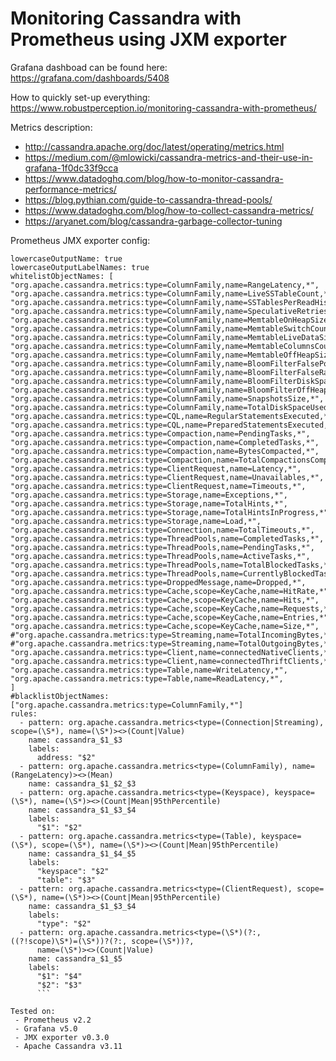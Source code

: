 # Monitoring Cassandra with Prometheus using JXM exporter

Grafana dashboad can be found here: https://grafana.com/dashboards/5408

How to quickly set-up everything: https://www.robustperception.io/monitoring-cassandra-with-prometheus/

Metrics description:

 - http://cassandra.apache.org/doc/latest/operating/metrics.html
 - https://medium.com/@mlowicki/cassandra-metrics-and-their-use-in-grafana-1f0dc33f9cca
 - https://www.datadoghq.com/blog/how-to-monitor-cassandra-performance-metrics/
 - https://blog.pythian.com/guide-to-cassandra-thread-pools/
 - https://www.datadoghq.com/blog/how-to-collect-cassandra-metrics/
 - https://aryanet.com/blog/cassandra-garbage-collector-tuning

Prometheus JMX exporter config:
```---
lowercaseOutputName: true
lowercaseOutputLabelNames: true
whitelistObjectNames: [
"org.apache.cassandra.metrics:type=ColumnFamily,name=RangeLatency,*",
"org.apache.cassandra.metrics:type=ColumnFamily,name=LiveSSTableCount,*",
"org.apache.cassandra.metrics:type=ColumnFamily,name=SSTablesPerReadHistogram,*",
"org.apache.cassandra.metrics:type=ColumnFamily,name=SpeculativeRetries,*",
"org.apache.cassandra.metrics:type=ColumnFamily,name=MemtableOnHeapSize,*",
"org.apache.cassandra.metrics:type=ColumnFamily,name=MemtableSwitchCount,*",
"org.apache.cassandra.metrics:type=ColumnFamily,name=MemtableLiveDataSize,*",
"org.apache.cassandra.metrics:type=ColumnFamily,name=MemtableColumnsCount,*",
"org.apache.cassandra.metrics:type=ColumnFamily,name=MemtableOffHeapSize,*",
"org.apache.cassandra.metrics:type=ColumnFamily,name=BloomFilterFalsePositives,*",
"org.apache.cassandra.metrics:type=ColumnFamily,name=BloomFilterFalseRatio,*",
"org.apache.cassandra.metrics:type=ColumnFamily,name=BloomFilterDiskSpaceUsed,*",
"org.apache.cassandra.metrics:type=ColumnFamily,name=BloomFilterOffHeapMemoryUsed,*",
"org.apache.cassandra.metrics:type=ColumnFamily,name=SnapshotsSize,*",
"org.apache.cassandra.metrics:type=ColumnFamily,name=TotalDiskSpaceUsed,*",
"org.apache.cassandra.metrics:type=CQL,name=RegularStatementsExecuted,*",
"org.apache.cassandra.metrics:type=CQL,name=PreparedStatementsExecuted,*",
"org.apache.cassandra.metrics:type=Compaction,name=PendingTasks,*",
"org.apache.cassandra.metrics:type=Compaction,name=CompletedTasks,*",
"org.apache.cassandra.metrics:type=Compaction,name=BytesCompacted,*",
"org.apache.cassandra.metrics:type=Compaction,name=TotalCompactionsCompleted,*",
"org.apache.cassandra.metrics:type=ClientRequest,name=Latency,*",
"org.apache.cassandra.metrics:type=ClientRequest,name=Unavailables,*",
"org.apache.cassandra.metrics:type=ClientRequest,name=Timeouts,*",
"org.apache.cassandra.metrics:type=Storage,name=Exceptions,*",
"org.apache.cassandra.metrics:type=Storage,name=TotalHints,*",
"org.apache.cassandra.metrics:type=Storage,name=TotalHintsInProgress,*",
"org.apache.cassandra.metrics:type=Storage,name=Load,*",
"org.apache.cassandra.metrics:type=Connection,name=TotalTimeouts,*",
"org.apache.cassandra.metrics:type=ThreadPools,name=CompletedTasks,*",
"org.apache.cassandra.metrics:type=ThreadPools,name=PendingTasks,*",
"org.apache.cassandra.metrics:type=ThreadPools,name=ActiveTasks,*",
"org.apache.cassandra.metrics:type=ThreadPools,name=TotalBlockedTasks,*",
"org.apache.cassandra.metrics:type=ThreadPools,name=CurrentlyBlockedTasks,*",
"org.apache.cassandra.metrics:type=DroppedMessage,name=Dropped,*",
"org.apache.cassandra.metrics:type=Cache,scope=KeyCache,name=HitRate,*",
"org.apache.cassandra.metrics:type=Cache,scope=KeyCache,name=Hits,*",
"org.apache.cassandra.metrics:type=Cache,scope=KeyCache,name=Requests,*",
"org.apache.cassandra.metrics:type=Cache,scope=KeyCache,name=Entries,*",
"org.apache.cassandra.metrics:type=Cache,scope=KeyCache,name=Size,*",
#"org.apache.cassandra.metrics:type=Streaming,name=TotalIncomingBytes,*",
#"org.apache.cassandra.metrics:type=Streaming,name=TotalOutgoingBytes,*",
"org.apache.cassandra.metrics:type=Client,name=connectedNativeClients,*",
"org.apache.cassandra.metrics:type=Client,name=connectedThriftClients,*",
"org.apache.cassandra.metrics:type=Table,name=WriteLatency,*",
"org.apache.cassandra.metrics:type=Table,name=ReadLatency,*",
]
#blacklistObjectNames: ["org.apache.cassandra.metrics:type=ColumnFamily,*"]
rules:
  - pattern: org.apache.cassandra.metrics<type=(Connection|Streaming), scope=(\S*), name=(\S*)><>(Count|Value)
    name: cassandra_$1_$3
    labels:
      address: "$2"
  - pattern: org.apache.cassandra.metrics<type=(ColumnFamily), name=(RangeLatency)><>(Mean)
    name: cassandra_$1_$2_$3
  - pattern: org.apache.cassandra.metrics<type=(Keyspace), keyspace=(\S*), name=(\S*)><>(Count|Mean|95thPercentile)
    name: cassandra_$1_$3_$4
    labels:
      "$1": "$2"
  - pattern: org.apache.cassandra.metrics<type=(Table), keyspace=(\S*), scope=(\S*), name=(\S*)><>(Count|Mean|95thPercentile)
    name: cassandra_$1_$4_$5
    labels:
      "keyspace": "$2"
      "table": "$3"
  - pattern: org.apache.cassandra.metrics<type=(ClientRequest), scope=(\S*), name=(\S*)><>(Count|Mean|95thPercentile)
    name: cassandra_$1_$3_$4
    labels:
      "type": "$2"
  - pattern: org.apache.cassandra.metrics<type=(\S*)(?:, ((?!scope)\S*)=(\S*))?(?:, scope=(\S*))?,
      name=(\S*)><>(Count|Value)
    name: cassandra_$1_$5
    labels:
      "$1": "$4"
      "$2": "$3"
      ```
      
Tested on:
 - Prometheus v2.2
 - Grafana v5.0
 - JMX exporter v0.3.0
 - Apache Cassandra v3.11
